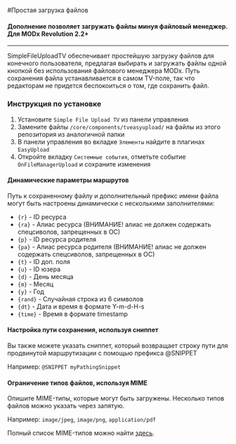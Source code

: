 #Простая загрузка файлов
#### Дополнение позволяет загружать файлы минуя файловый менеджер. Для MODx Revolution 2.2+

------------------------------------

SimpleFileUploadTV обеспечивает простейшую загрузку файлов для конечного пользователя, предлагая выбирать и загружать файлы одной кнопкой без использования файлового менеджера MODx. Путь сохранения файла устанавливается в самом TV-поле, так что редакторам не придется беспокоиться о том, где сохранить файл.

### Инструкция по установке
1. Установите `Simple File Upload TV` из панели управления
2. Замените файлы `/core/components/tveasyupload/` на файлы из этого репозитория из аналогичной папки
3. В панели управления во вкладке `Элементы` найдите в плагинах `EasyUpload`
4. Откройте вкладку `Системные события`, отметьте событие `OnFileManagerUpload` и сохраните изменения

#### Динамические параметры маршрутов
Путь к сохраненному файлу и дополнительный префикс имени файла могут быть настроены динамически с несколькими заполнителями:

* `{r}`     - ID ресурса
* `{ra}`    - Алиас ресурса (ВНИМАНИЕ! алиас не должен содержать спецсиволов, запрещенных в ОС)
* `{p}`     - ID ресурса родителя
* `{pa}`    - Алиас ресурса родителя (ВНИМАНИЕ! алиас не должен содержать спецсиволов, запрещенных в ОС)
* `{t}`     - ID доп. поля
* `{u}`     - ID юзера
* `{d}`     - День месяца
* `{m}`     - Месяц
* `{y}`     - Год
* `{rand}`  - Случайная строка из 6 символов
* `{dt}`    - Дата и время в формате Y-m-d-H-s
* `{time}`  - Время в формате timestamp
      
#### Настройка пути сохранения, используя сниппет
Вы также можете указать сниппет, который возвращает строку пути для продвинутой маршрутизации с помощью префикса @SNIPPET

Например: `@SNIPPET myPathingSnippet`


#### Ограничение типов файлов, используя MIME
Опишите MIME-типы, которые могут быть загружены. Несколько типов файлов можно указать через запятую.

Например: `image/jpeg`, `image/png`, `application/pdf` 

Полный список MIME-типов можно найти [здесь](http://webdesign.about.com/od/multimedia/a/mime-types-by-file-extension.htm).
